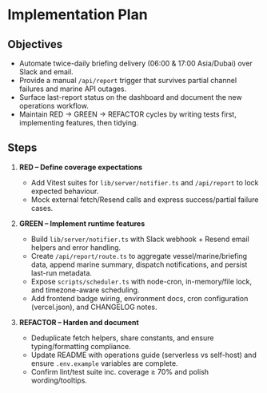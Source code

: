 # Implementation Plan

## Objectives
- Automate twice-daily briefing delivery (06:00 & 17:00 Asia/Dubai) over Slack and email.
- Provide a manual `/api/report` trigger that survives partial channel failures and marine API outages.
- Surface last-report status on the dashboard and document the new operations workflow.
- Maintain RED → GREEN → REFACTOR cycles by writing tests first, implementing features, then tidying.

## Steps
1. **RED – Define coverage expectations**
   - Add Vitest suites for `lib/server/notifier.ts` and `/api/report` to lock expected behaviour.
   - Mock external fetch/Resend calls and express success/partial failure cases.

2. **GREEN – Implement runtime features**
   - Build `lib/server/notifier.ts` with Slack webhook + Resend email helpers and error handling.
   - Create `/api/report/route.ts` to aggregate vessel/marine/briefing data, append marine summary, dispatch notifications, and persist last-run metadata.
   - Expose `scripts/scheduler.ts` with node-cron, in-memory/file lock, and timezone-aware scheduling.
   - Add frontend badge wiring, environment docs, cron configuration (vercel.json), and CHANGELOG notes.

3. **REFACTOR – Harden and document**
   - Deduplicate fetch helpers, share constants, and ensure typing/formatting compliance.
   - Update README with operations guide (serverless vs self-host) and ensure `.env.example` variables are complete.
   - Confirm lint/test suite inc. coverage ≥ 70% and polish wording/tooltips.
